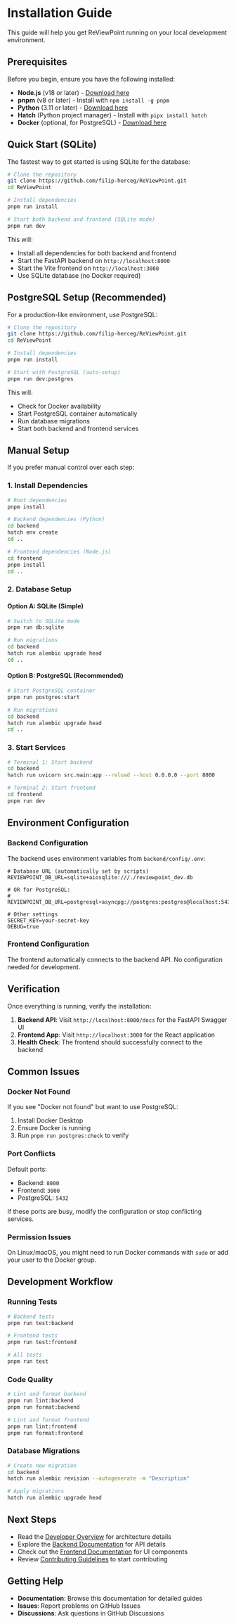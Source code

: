 # Installation Guide

This guide will help you get ReViewPoint running on your local development environment.

## Prerequisites

Before you begin, ensure you have the following installed:

- **Node.js** (v18 or later) - [Download here](https://nodejs.org/)
- **pnpm** (v8 or later) - Install with `npm install -g pnpm`
- **Python** (3.11 or later) - [Download here](https://python.org/)
- **Hatch** (Python project manager) - Install with `pipx install hatch`
- **Docker** (optional, for PostgreSQL) - [Download here](https://docker.com/)

## Quick Start (SQLite)

The fastest way to get started is using SQLite for the database:

```bash
# Clone the repository
git clone https://github.com/filip-herceg/ReViewPoint.git
cd ReViewPoint

# Install dependencies
pnpm run install

# Start both backend and frontend (SQLite mode)
pnpm run dev
```

This will:

- Install all dependencies for both backend and frontend
- Start the FastAPI backend on `http://localhost:8000`
- Start the Vite frontend on `http://localhost:3000`
- Use SQLite database (no Docker required)

## PostgreSQL Setup (Recommended)

For a production-like environment, use PostgreSQL:

```bash
# Clone the repository
git clone https://github.com/filip-herceg/ReViewPoint.git
cd ReViewPoint

# Install dependencies
pnpm run install

# Start with PostgreSQL (auto-setup)
pnpm run dev:postgres
```

This will:

- Check for Docker availability
- Start PostgreSQL container automatically
- Run database migrations
- Start both backend and frontend services

## Manual Setup

If you prefer manual control over each step:

### 1. Install Dependencies

```bash
# Root dependencies
pnpm install

# Backend dependencies (Python)
cd backend
hatch env create
cd ..

# Frontend dependencies (Node.js)
cd frontend
pnpm install
cd ..
```

### 2. Database Setup

#### Option A: SQLite (Simple)

```bash
# Switch to SQLite mode
pnpm run db:sqlite

# Run migrations
cd backend
hatch run alembic upgrade head
cd ..
```

#### Option B: PostgreSQL (Recommended)

```bash
# Start PostgreSQL container
pnpm run postgres:start

# Run migrations
cd backend
hatch run alembic upgrade head
cd ..
```

### 3. Start Services

```bash
# Terminal 1: Start backend
cd backend
hatch run uvicorn src.main:app --reload --host 0.0.0.0 --port 8000

# Terminal 2: Start frontend
cd frontend
pnpm run dev
```

## Environment Configuration

### Backend Configuration

The backend uses environment variables from `backend/config/.env`:

```env
# Database URL (automatically set by scripts)
REVIEWPOINT_DB_URL=sqlite+aiosqlite:///./reviewpoint_dev.db

# OR for PostgreSQL:
# REVIEWPOINT_DB_URL=postgresql+asyncpg://postgres:postgres@localhost:5432/reviewpoint

# Other settings
SECRET_KEY=your-secret-key
DEBUG=true
```

### Frontend Configuration

The frontend automatically connects to the backend API. No configuration needed for development.

## Verification

Once everything is running, verify the installation:

1. **Backend API**: Visit `http://localhost:8000/docs` for the FastAPI Swagger UI
2. **Frontend App**: Visit `http://localhost:3000` for the React application
3. **Health Check**: The frontend should successfully connect to the backend

## Common Issues

### Docker Not Found

If you see "Docker not found" but want to use PostgreSQL:

1. Install Docker Desktop
2. Ensure Docker is running
3. Run `pnpm run postgres:check` to verify

### Port Conflicts

Default ports:

- Backend: `8000`
- Frontend: `3000`
- PostgreSQL: `5432`

If these ports are busy, modify the configuration or stop conflicting services.

### Permission Issues

On Linux/macOS, you might need to run Docker commands with `sudo` or add your user to the Docker group.

## Development Workflow

### Running Tests

```bash
# Backend tests
pnpm run test:backend

# Frontend tests
pnpm run test:frontend

# All tests
pnpm run test
```

### Code Quality

```bash
# Lint and format backend
pnpm run lint:backend
pnpm run format:backend

# Lint and format frontend
pnpm run lint:frontend
pnpm run format:frontend
```

### Database Migrations

```bash
# Create new migration
cd backend
hatch run alembic revision --autogenerate -m "Description"

# Apply migrations
hatch run alembic upgrade head
```

## Next Steps

- Read the [Developer Overview](developer-overview.md) for architecture details
- Explore the [Backend Documentation](backend/index.md) for API details
- Check out the [Frontend Documentation](frontend/index.md) for UI components
- Review [Contributing Guidelines](resources/contributing.md) to start contributing

## Getting Help

- **Documentation**: Browse this documentation for detailed guides
- **Issues**: Report problems on GitHub Issues
- **Discussions**: Ask questions in GitHub Discussions
